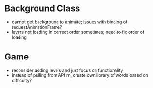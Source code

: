 # Background Class
* cannot get background to animate; issues with binding of requestAnimationFrame?
* layers not loading in correct order sometimes; need to fix order of loading

# Game
* reconsider adding levels and just focus on functionality
* instead of pulling from API rn, create own library of words based on difficulty?